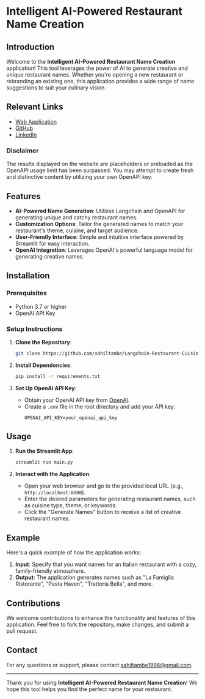 # Intelligent AI-Powered Restaurant Name Creation

## Introduction
Welcome to the **Intelligent AI-Powered Restaurant Name Creation** application! This tool leverages the power of AI to generate creative and unique restaurant names. Whether you're opening a new restaurant or rebranding an existing one, this application provides a wide range of name suggestions to suit your culinary vision.


## Relevant Links

- [Web Application](https://Langchain-Restaurant-Cuisine-Ideas-fajtmtqbjbumxievoq9.streamlit.app/)
- [GitHub](https://github.com/sahiltambe/Langchain-Restaurant-Cuisine-Ideas/)
- [LinkedIn](https://www.linkedin.com/in/sahiltambe13//)


### Disclaimer

The results displayed on the website are placeholders or preloaded as the OpenAPI usage limit has been surpassed. You may attempt to create fresh and distinctive content by utilizing your own OpenAPI key.


## Features
- **AI-Powered Name Generation**: Utilizes Langchain and OpenAPI for generating unique and catchy restaurant names.
- **Customization Options**: Tailor the generated names to match your restaurant's theme, cuisine, and target audience.
- **User-Friendly Interface**: Simple and intuitive interface powered by Streamlit for easy interaction.
- **OpenAI Integration**: Leverages OpenAI's powerful language model for generating creative names.

## Installation

### Prerequisites
- Python 3.7 or higher
- OpenAI API Key

### Setup Instructions
1. **Clone the Repository**:
    ```bash
    git clone https://github.com/sahiltambe/Langchain-Restaurant-Cuisine-Ideas.git
    ```

2. **Install Dependencies**:
    ```bash
    pip install -r requirements.txt
    ```

3. **Set Up OpenAI API Key**:
    - Obtain your OpenAI API key from [OpenAI](https://www.openai.com).
    - Create a `.env` file in the root directory and add your API key:
      ```env
      OPENAI_API_KEY=your_openai_api_key
      ```

## Usage
1. **Run the Streamlit App**:
    ```bash
    streamlit run main.py
    ```

2. **Interact with the Application**:
    - Open your web browser and go to the provided local URL (e.g., `http://localhost:8000`).
    - Enter the desired parameters for generating restaurant names, such as cuisine type, theme, or keywords.
    - Click the "Generate Names" button to receive a list of creative restaurant names.

## Example
Here's a quick example of how the application works:

1. **Input**: Specify that you want names for an Italian restaurant with a cozy, family-friendly atmosphere.
2. **Output**: The application generates names such as "La Famiglia Ristorante", "Pasta Haven", "Trattoria Bella", and more.

## Contributions
We welcome contributions to enhance the functionality and features of this application. Feel free to fork the repository, make changes, and submit a pull request.


## Contact
For any questions or support, please contact [sahiltambe1996@gmail.com](mailto:sahiltambe1996@gmail.com).

---

Thank you for using **Intelligent AI-Powered Restaurant Name Creation**! We hope this tool helps you find the perfect name for your restaurant.
